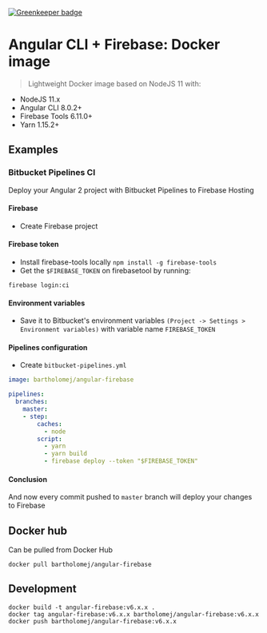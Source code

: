 [![Greenkeeper badge](https://badges.greenkeeper.io/bartholomej/angular-firebase-docker.svg)](https://greenkeeper.io/)

# Angular CLI + Firebase: Docker image

> Lightweight Docker image based on NodeJS 11 with:
- NodeJS 11.x
- Angular CLI 8.0.2+
- Firebase Tools 6.11.0+
- Yarn 1.15.2+


## Examples

### Bitbucket Pipelines CI

Deploy your Angular 2 project with Bitbucket Pipelines to Firebase Hosting

#### Firebase

- Create Firebase project

#### Firebase token

- Install firebase-tools locally `npm install -g firebase-tools`
- Get the `$FIREBASE_TOKEN` on firebasetool by running:

`firebase login:ci`

#### Environment variables

- Save it to Bitbucket's environment variables `(Project -> Settings > Environment variables)` with variable name `FIREBASE_TOKEN`

#### Pipelines configuration

- Create `bitbucket-pipelines.yml`


```yml
image: bartholomej/angular-firebase

pipelines:
  branches:
    master:
    - step:
        caches:
          - node
        script:
          - yarn
          - yarn build
          - firebase deploy --token "$FIREBASE_TOKEN"
```

#### Conclusion

And now every commit pushed to `master` branch will deploy your changes to Firebase

## Docker hub

Can be pulled from Docker Hub

```docker
docker pull bartholomej/angular-firebase
```

## Development
```docker
docker build -t angular-firebase:v6.x.x .
docker tag angular-firebase:v6.x.x bartholomej/angular-firebase:v6.x.x
docker push bartholomej/angular-firebase:v6.x.x
```